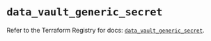 # `data_vault_generic_secret`

Refer to the Terraform Registry for docs: [`data_vault_generic_secret`](https://registry.terraform.io/providers/hashicorp/vault/4.3.0/docs/data-sources/generic_secret).
